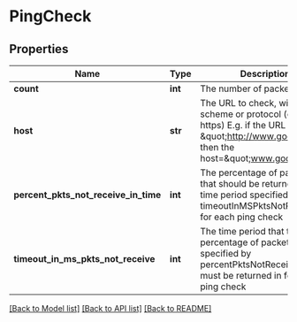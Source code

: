 # PingCheck

## Properties
Name | Type | Description | Notes
------------ | ------------- | ------------- | -------------
**count** | **int** | The number of packets to send | [optional] 
**host** | **str** | The URL to check, without the scheme or protocol (e.g http or https) E.g. if the URL is \&quot;http://www.google.com, then the host&#x3D;\&quot;www.google.com\&quot; | 
**percent_pkts_not_receive_in_time** | **int** | The percentage of packets that should be returned in the time period specified by timeoutInMSPktsNotReceive for each ping check | [optional] 
**timeout_in_ms_pkts_not_receive** | **int** | The time period that the percentage of packets specified by percentPktsNotReceiveInTime must be returned in for each ping check | [optional] 

[[Back to Model list]](../README.md#documentation-for-models) [[Back to API list]](../README.md#documentation-for-api-endpoints) [[Back to README]](../README.md)


